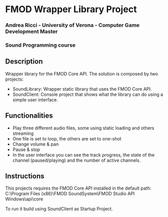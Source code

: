 # FMOD Wrapper Library Project

### Andrea Ricci - University of Verona - Computer Game Development Master
### Sound Programming course

## Description

Wrapper library for the FMOD Core API.
The solution is composed by two projects:
- SoundLibrary: Wrapper static library that uses the FMOD Core API.
- SoundClient: Console project that shows what the library can do using a simple user interface.

## Functionalities

- Play three different audio files, some using static loading and others streaming
- One file is set to loop, the others are set to one-shot
- Change volume & pan
- Pause & stop
- In the user interface you can see the track progress, the state of the channel (paused/playing) and the number of active channels.

## Instructions

This projects requires the FMOD Core API installed in the default path:
C:\Program Files (x86)\FMOD SoundSystem\FMOD Studio API Windows\api\core

To run it build using SoundClient as Startup Project.